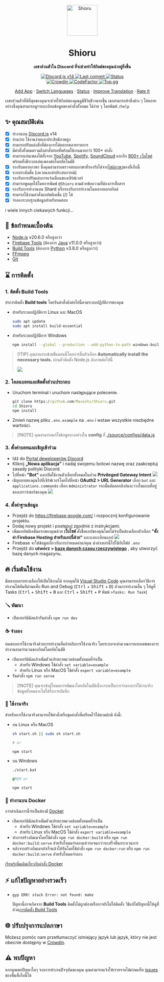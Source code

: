 <div align="center">
  <img src="https://raw.githubusercontent.com/Maseshi/Shioru/main/assets/icons/apple-icon.png" width="100" alt="Shioru" />
  <strong>
    <h1>Shioru</h1>
    <p>เลขาส่วนตัวใน Discord ที่จะช่วยทำให้กิลด์ของคุณน่าอยู่ยิ่งขึ้น</p>
  </strong>
  <p>
    <a title="Discord.js v14" href="https://discord.js.org/">
      <img src="https://img.shields.io/badge/discord.js-14-blue?logo=discord&logoColor=white&style=for-the-badge" alt="Discord.js v14" />
    </a>
    <a title="Last commit" href="https://github.com/Maseshi/Shioru/commits/">
      <img src="https://img.shields.io/github/last-commit/Maseshi/Shioru?logo=github&style=for-the-badge" alt="Last commit" />
    </a>
    <a title="Status" href="https://shioru.statuspage.io/">
      <img src="https://img.shields.io/badge/dynamic/json?url=https%3A%2F%2Fq60yrzp0cbgg.statuspage.io%2Fapi%2Fv2%2Fstatus.json&query=status.indicator&logo=google-cloud&logoColor=white&label=status&style=for-the-badge" alt="Status" />
    </a>
    <br />
    <a title="Crowdin" href="https://crowdin.com/project/shioru">
      <img src="https://badges.crowdin.net/shioru/localized.svg" alt="Crowdin" />
    </a>
    <a title="CodeFactor" href="https://www.codefactor.io/repository/github/maseshi/shioru">
      <img src="https://www.codefactor.io/repository/github/maseshi/shioru/badge" alt="CodeFactor" />
    </a>
    <a title="Top.gg" href="https://top.gg/bot/704706906505347183">
      <img src="https://top.gg/api/widget/upvotes/704706906505347183.svg" alt="Top.gg" />
    </a>
  </p>
  <p>
    <a href="https://shiorus.web.app/invite">Add App</a>
    ·
    <a href="https://github.com/Maseshi/Shioru/tree/main/documents">Switch Languages</a>
    ·
    <a href="https://shioru.statuspage.io/">Status</a>
    ·
    <a href="https://crowdin.com/project/shioru">Improve Translation</a>
    ·
    <a href="https://top.gg/bot/704706906505347183">Rate It</a>
  </p>
</div>

เลขาส่วนตัวที่ดีที่สุดของคุณจะช่วยให้กิลด์ของคุณดูมีชีวิตชีวามากขึ้น เธอสามารถทำสิ่งต่าง ๆ ได้หลายอย่างซึ่งคุณสามารถดูรายละเอียดข้อมูลของคำสั่งทั้งหมด ได้ง่าย ๆ โดยพิมพ์ `/help`

## ✨ คุณสมบัติเด่น

- [x] ทำงานบน [Discord.js](https://discord.js.org/) v14
- [x] อ่านง่าย ใช้งานง่ายและประสิทธิภาพสูง
- [x] สามารถปรับแต่งสิ่งที่ต้องการได้หลากหลายรายการ
- [x] มีคำสั่งทั้งหมดรวมถึงคำสั่งย่อยที่พร้อมใช้งานมากกว่า 100+ คำสั่ง
- [x] สามารถเล่นเพลงได้ทั้งจาก [YouTube](https://www.youtube.com/), [Spotify](https://www.spotify.com/), [SoundCloud](https://soundcloud.com/) และอีก [900+ เว็บไซต์](https://github.com/yt-dlp/yt-dlp/blob/master/supportedsites.md)พร้อมทั้งมีระบบเล่นเพลงต่อโดยอัตโนมัติ
- [x] รองรับหลายภาษา ซึ่งคุณสามารถตรวจสอบภาษาที่รองรับได้จาก[ไฟล์ภาษา](https://github.com/Maseshi/Shioru/blob/main/source/configs/languages.json)ของที่เก็บนี้
- [x] ระบบระดับชั้น (เลเวลและค่าประสบการณ์)
- [x] รองรับการปรับแต่งการแจ้งเตือนของเซิร์ฟเวอร์
- [x] สามารถพูดคุยได้โดยการพิมพ์ `@Shioru` ตามด้วยข้อความที่ต้องการสื่อสาร
- [x] รองรับการทำงานบน Shard หรือรองรับการทำงานในหลากหลายกิลด์
- [x] สามารถใช้งานคำสั่งแอปพลิเคชั่น (/) ได้
- [x] จำลองระบบฐานข้อมูลสำหรับทดสอบ

i wiele innych ciekawych funkcji...

## 🧩 ข้อกำหนดเบื้องต้น

- [Node.js](https://nodejs.org/) v20.6.0 หรือสูงกว่า
- [Firebase Tools](https://firebase.google.com/docs/cli) (ต้องการ [Java](https://www.oracle.com/java/technologies/downloads/) v11.0.0 หรือสูงกว่า)
- [Build Tools](https://visualstudio.microsoft.com/downloads/#build-tools-for-visual-studio-2022) (ต้องการ [Python](https://www.python.org/downloads/) v3.8.0 หรือสูงกว่า)
- [FFmpeg](https://www.ffmpeg.org/download.html)
- [Git](https://git-scm.com/downloads)

## ⌛ การติดตั้ง

### 1. ติดตั้ง **Build Tools**

ทำการติดตั้ง **Build tools** โดยรันคำสั่งดังต่อไปนี้ตามระบบปฏิบัติการของคุณ

- สำหรับระบบปฏิบัติการ Linux และ MacOS

  ```sh
  sudo apt update
  sudo apt install build-essential
  ```

- สำหรับระบบปฏิบัติการ Windows
  ```sh
  npm install --global --production --add-python-to-path windows-build-tools
  ```

> [!TIP] คุณสามารถข้ามขั้นตอนนี้โดยการติ๊กตัวเลือก **Automatically install the necessary tools.** ผ่านตัวติดตั้ง Node.js ดังภาพต่อไปนี้
>
> ![](https://raw.githubusercontent.com/Maseshi/Shioru/main/assets/images/node-js-tools-for-native-modules.png)

### 2. โคลนบอทและติดตั้งส่วนประกอบ

- Uruchom terminal i uruchom następujące polecenie.
  ```bat
  git clone https://github.com/Maseshi/Shioru.git
  cd Shioru
  npm install
  ```
- Zmień nazwę pliku `.env.example` na `.env` i wstaw wszystkie niezbędne wartości.

> [!NOTE] คุณสามารถแก้ไขข้อมูลบางอย่างใน **config** ที่ [./source/configs/data.js](../source/configs/data.js)

### 3. ตั้งค่าบอทและเชิญเข้าร่วม

- Idź do [Portal deweloperów Discord](https://discord.com/developers/applications)
- Kliknij **„Nowa aplikacja”** i nadaj swojemu botowi nazwę oraz zaakceptuj zasady polityki Discord.
- ไปที่หน้า **"Bot"** และเปิดใช้งานตัวเลือกทั้งหมดในส่วน **Privileged Gateway Intent** ![](https://raw.githubusercontent.com/Maseshi/Shioru/main/assets/images/discord-developer-portal-privileged-gateway-intents.png)
- เชิญบอทของคุณไปที่เซิร์ฟเวอร์โดยไปที่หน้า **OAuth2 > URL Generator** เลือก `bot` และ `applications.commands` เลือก `Administrator` จากนั้นคัดลอกลิงก์และวางในแถบที่อยู่ของเบราว์เซอร์ของคุณ ![](https://raw.githubusercontent.com/Maseshi/Shioru/main/assets/images/discord-developer-portal-scopes.png)

### 4. ตั้งค่าฐานข้อมูล

- Przejdź do https://firebase.google.com/ i rozpocznij konfigurowanie projektu.
- Dodaj nowy projekt i postępuj zgodnie z instrukcjami.
- เพิ่มแอปพลิเคชันแรกของคุณด้วย **เว็บไซต์** ตั้งชื่อแอปของคุณโดยไม่จำเป็นต้องเลือกตัวเลือก **"ตั้งค่า Firebase Hosting สำหรับแอปนี้ด้วย"** และลงทะเบียนแอป ![](https://raw.githubusercontent.com/Maseshi/Shioru/main/assets/images/firebase-setup-web-application.png)
- Firebase จะให้ข้อมูลเกี่ยวกับการกำหนดค่าแก่คุณ นำค่าเหล่านี้ไปใช้กับไฟล์ `.env`
- Przejdź do **utwórz > [bazę danych czasu rzeczywistego](https://console.firebase.google.com/u/0/project/_/database/data)** , aby utworzyć bazę danych magazynu.

## 🔥 เริ่มต้นใช้งาน

มีหลากหลายทางเลือกให้เปิดใช้งานได้ หากคุณใช้ [Visual Studio Code](https://code.visualstudio.com/) คุณสามารถเลือกวิธีการทำงานได้ทันทีผ่านแท็บ Run and Debug (<kbd>Ctrl</kbd> + <kbd>Shift</kbd> + <kbd>D</kbd>) ส่วนการทำงานอื่น ๆ ให้ดูที่ Tasks (<kbd>Ctrl</kbd> + <kbd>Shift</kbd> + <kbd>B</kbd> และ <kbd>Ctrl</kbd> + <kbd>Shift</kbd> + <kbd>P</kbd> พิมพ์ `>Tasks: Run Task`)

### 🪛 พัฒนา

- เปิดเทอร์มินัลแล้วรันคำสั่ง `npm run dev`

### ☕ จำลอง

ทดสอบการใช้งานจริงด้วยการทำงานที่คล้ายกับการใช้งานจริง โดยระบบจะคำนวณการแยกเศษของการทำงานตามจำนวนของกิลด์โดยอัตโนมัติ

- เปิดเทอร์มินัลแล้วเพิ่มตัวแปรสภาพแวดล้อมทั้งหมดที่จำเป็น
  - สำหรับ Windows ใช้คำสั่ง `set variable=example`
  - สำหรับ Linux หรือ MacOS ใช้คำสั่ง `export variable=example`
- รันคำสั่ง `npm run serve`

> [!NOTE] คุณจะเข้าสู่โหมดการพัฒนาโดยอัตโนมัติเนื่องจากเป็นการจำลองการใช้งานจริง ข้อมูลทั้งหมดจะไม่ได้รับการบันทึก

### 🍵 ใช้งานจริง

สำหรับการใช้งานจริงสามารถใช้คำสั่งหรือชุดคำสั่งที่เตรียมไว้ได้ตามปกติ ดังนี้:

- บน Linux หรือ MacOS

  ```sh
  sh start.sh || sudo sh start.sh

  # or

  npm start
  ```

- บน Windows

  ```bat
  ./start.bat

  @REM or

  npm start
  ```

### 🐳 ทำงานบน Docker

การดำเนินการนี้จำเป็นต้องมี [Docker](https://www.docker.com/products/docker-desktop/)

- เปิดเทอร์มินัลแล้วเพิ่มตัวแปรสภาพแวดล้อมทั้งหมดที่จำเป็น
  - สำหรับ Windows ใช้คำสั่ง `set variable=example`
  - สำหรับ Linux หรือ MacOS ใช้คำสั่ง `export variable=example`
- ทำการสร้างอิมเมจโดยใช้คำสั่ง `npm run docker:build` หรือ `npm run docker:build:serve` สำหรับโหมดจำลองแล้วรอจนกว่าจะเสร็จสิ้นกระบวนการ
- หลังจากสร้างอิมเมจสำเร็จแล้วให้รันโดยใช้คำสั่ง `npm run docker:run` หรือ `npm run docker:build:serve` สำหรับโหมดจำลอง

[เรียนรู้เพิ่มเติมเกี่ยวกับคำสั่ง Docker](https://docs.docker.com/reference/)

## ⚡ แก้ไขปัญหาอย่างรวดเร็ว

- `gyp ERR! stack Error: not found: make`

  ปัญหานี้อาจเกิดจาก **Build Tools** ติดตั้งไม่ถูกต้องหรืออาจยังไม่ได้ติดตั้ง วิธีแก้ไขปัญหานี้ให้ดูที่ส่วน[การติดตั้ง Build Tools](#1-ติดตั้ง-build-tools)

## 🌐 ปรับปรุงการแปลภาษา

Możesz pomóc nam przetłumaczyć istniejący język lub język, który nie jest obecnie dostępny w [Crowdin](https://crowdin.com/project/shioru-bot).

## ⚠️ พบปัญหา

หากคุณพบปัญหาใดๆ จากการทำงานปัจจุบันของคุณ คุณสามารถแจ้งให้เราทราบได้ผ่านแท็บ [issues](https://github.com/Maseshi/Shioru/issues) ของพื้นที่เก็บนี้ได้
